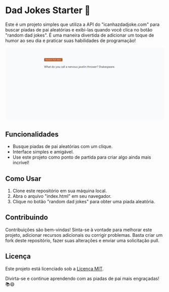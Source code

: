 # Dad Jokes Starter 🤣

Este é um projeto simples que utiliza a API do "icanhazdadjoke.com" para buscar piadas de pai aleatórias e exibi-las quando você clica no botão "random dad jokes". É uma maneira divertida de adicionar um toque de humor ao seu dia e praticar suas habilidades de programação!

![Alt text](site.png)

## Funcionalidades

- Busque piadas de pai aleatórias com um clique.
- Interface simples e amigável.
- Use este projeto como ponto de partida para criar algo ainda mais incrível!

## Como Usar

1. Clone este repositório em sua máquina local.
2. Abra o arquivo "index.html" em seu navegador.
3. Clique no botão "random dad jokes" para obter uma piada aleatória.

## Contribuindo

Contribuições são bem-vindas! Sinta-se à vontade para melhorar este projeto, adicionar recursos adicionais ou corrigir problemas. Basta criar um fork deste repositório, fazer suas alterações e enviar uma solicitação pull.

## Licença

Este projeto está licenciado sob a [Licença MIT](MIT).

Divirta-se e continue aprendendo com as piadas de pai mais engraçadas! 📚😄
